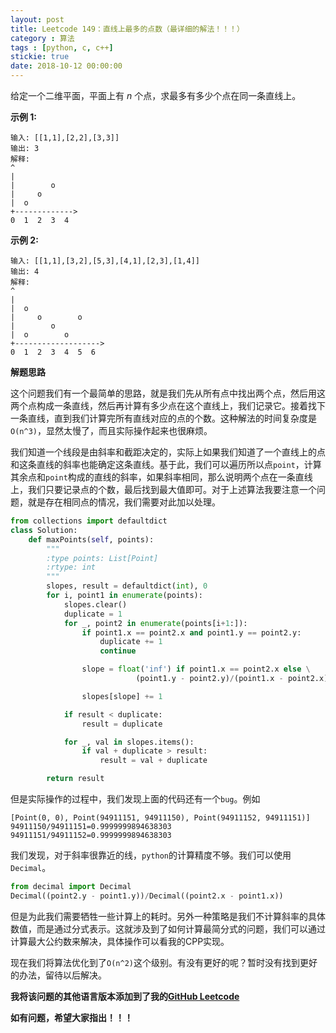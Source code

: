 ```yaml
---
layout: post
title: Leetcode 149：直线上最多的点数（最详细的解法！！！）
category : 算法
tags : [python, c, c++]
stickie: true
date: 2018-10-12 00:00:00
---
```


给定一个二维平面，平面上有 *n* 个点，求最多有多少个点在同一条直线上。

**示例 1:**

```
输入: [[1,1],[2,2],[3,3]]
输出: 3
解释:
^
|
|        o
|     o
|  o  
+------------->
0  1  2  3  4
```

**示例 2:**

```
输入: [[1,1],[3,2],[5,3],[4,1],[2,3],[1,4]]
输出: 4
解释:
^
|
|  o
|     o        o
|        o
|  o        o
+------------------->
0  1  2  3  4  5  6
```

**解题思路**

这个问题我们有一个最简单的思路，就是我们先从所有点中找出两个点，然后用这两个点构成一条直线，然后再计算有多少点在这个直线上，我们记录它。接着找下一条直线，直到我们计算完所有直线对应的点的个数。这种解法的时间复杂度是`O(n^3)`，显然太慢了，而且实际操作起来也很麻烦。

我们知道一个线段是由斜率和截距决定的，实际上如果我们知道了一个直线上的点和这条直线的斜率也能确定这条直线。基于此，我们可以遍历所以点`point`，计算其余点和`point`构成的直线的斜率，如果斜率相同，那么说明两个点在一条直线上，我们只要记录点的个数，最后找到最大值即可。对于上述算法我要注意一个问题，就是存在相同点的情况，我们需要对此加以处理。

```python
from collections import defaultdict
class Solution:
    def maxPoints(self, points):
        """
        :type points: List[Point]
        :rtype: int
        """
        slopes, result = defaultdict(int), 0
        for i, point1 in enumerate(points): 
            slopes.clear()
            duplicate = 1
            for _, point2 in enumerate(points[i+1:]):
                if point1.x == point2.x and point1.y == point2.y:
                    duplicate += 1
                    continue

                slope = float('inf') if point1.x == point2.x else \
                            (point1.y - point2.y)/(point1.x - point2.x)

                slopes[slope] += 1

            if result < duplicate:
                result = duplicate

            for _, val in slopes.items():
                if val + duplicate > result:
                    result = val + duplicate

        return result
```

但是实际操作的过程中，我们发现上面的代码还有一个`bug`。例如

```
[Point(0, 0), Point(94911151, 94911150), Point(94911152, 94911151)]
94911150/94911151=0.9999999894638303
94911151/94911152=0.9999999894638303
```

我们发现，对于斜率很靠近的线，`python`的计算精度不够。我们可以使用`Decimal`。

```python
from decimal import Decimal
Decimal((point2.y - point1.y))/Decimal((point2.x - point1.x))
```

但是为此我们需要牺牲一些计算上的耗时。另外一种策略是我们不计算斜率的具体数值，而是通过分式表示。这就涉及到了如何计算最简分式的问题，我们可以通过计算最大公约数来解决，具体操作可以看我的CPP实现。

现在我们将算法优化到了`O(n^2)`这个级别。有没有更好的呢？暂时没有找到更好的办法，留待以后解决。

**我将该问题的其他语言版本添加到了我的[GitHub Leetcode](https://github.com/luliyucoordinate/Leetcode)**

**如有问题，希望大家指出！！！**